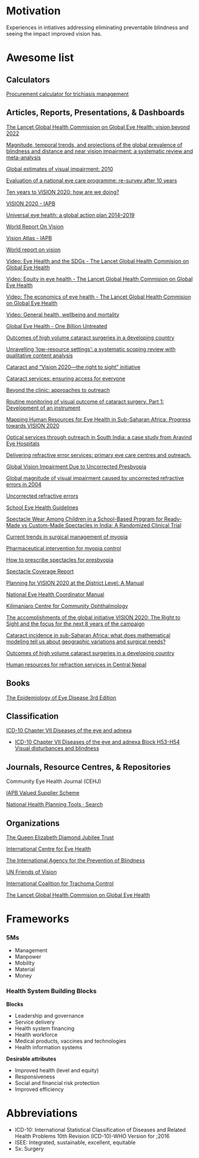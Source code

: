 # Motivation
Experiences in intiatives addressing eliminating preventable blindness and seeing the impact improved vision has.

# Awesome list
## Calculators
[Procurement calculator for trichiasis management](https://www.trachomacoalition.org/resources/procurement-calculator-trichiasis-management)

## Articles, Reports, Presentations, & Dashboards
[The Lancet Global Health Commission on Global Eye Health: vision beyond 2022](https://www.thelancet.com/journals/langlo/article/PIIS2214-109X(20)30488-5/fulltext)

[Magnitude, temporal trends, and projections of the global prevalence of blindness and distance and near vision impairment: a systematic review and meta-analysis](https://www.thelancet.com/journals/langlo/article/PIIS2214-109X(17)30293-0/fulltext)

[Global estimates of visual impairment: 2010](https://pubmed.ncbi.nlm.nih.gov/22133988/)

[Evaluation of a national eye care programme: re-survey after 10 years](https://bjo.bmj.com/content/84/9/948)

[Ten years to VISION 2020: how are we doing?](https://www.ncbi.nlm.nih.gov/pmc/articles/PMC3033617/)

[VISION 2020 - IAPB](https://www.iapb.org/about/history/vision-2020/)

[Universal eye health: a global action plan 2014–2019](https://www.who.int/publications/i/item/universal-eye-health-a-global-action-plan-2014-2019)

[World Report On Vision](https://www.iapb.org/advocate/eye-health-and-universal-health-coverage/world-report-on-vision/)

[Vision Atlas - IAPB](https://www.iapb.org/learn/vision-atlas/)

[World report on vision](https://www.who.int/publications/i/item/9789241516570)

[Video: Eye Health and the SDGs - The Lancet Global Health Commision on Global Eye Health](https://globaleyehealthcommission.org/commentary/video-eye-health-and-the-sdgs)

[Video: Equity in eye health - The Lancet Global Health Commision on Global Eye Health](https://globaleyehealthcommission.org/commentary/video-equality-in-eye-health/)

[Video: The economics of eye health - The Lancet Global Health Commision on Global Eye Health](https://globaleyehealthcommission.org/commentary/video-the-economics-of-eye-health/)

[Video: General health, wellbeing and mortality](https://globaleyehealthcommission.org/commentary/video-general-health-wellbeing-and-mortality/)

[Global Eye Health - One Billion Untreated](https://www.youtube.com/watch?v=5jgRMTyCG_M)

[Outcomes of high volume cataract surgeries in a developing country](https://www.ncbi.nlm.nih.gov/pmc/articles/PMC1772816/)

[Unravelling ‘low-resource settings’: a systematic scoping review with qualitative content analysis](https://gh.bmj.com/content/6/6/e005190)

[Cataract and “Vision 2020—the right to sight” initiative](https://bjo.bmj.com/content/85/6/635)

[Cataract services: ensuring access for everyone](https://www.ncbi.nlm.nih.gov/pmc/articles/PMC4069773/)

[Beyond the clinic: approaches to outreach](https://www.ncbi.nlm.nih.gov/pmc/articles/PMC1705639/)

[Routine monitoring of visual outcome of cataract surgery. Part 1: Development of an instrument](https://bjo.bmj.com/content/89/1/45)

[Mapping Human Resources for Eye Health in Sub-Saharan Africa: Progress towards VISION 2020](https://www.iapb.org/learn/resources/mapping-human-resources-for-eye-health-in-sub-saharan-africa-progress-towards-vision-2020/)

[Optical services through outreach in South India: a case study from Aravind Eye Hospitals](https://www.ncbi.nlm.nih.gov/pmc/articles/PMC1705643/)

[Delivering refractive error services: primary eye care centres and outreach.](https://www.cehjournal.org/wp-content/uploads/download/ceh_20_63_042.pdf)

[Global Vision Impairment Due to Uncorrected Presbyopia](https://jamanetwork.com/journals/jamaophthalmology/fullarticle/420914)

[Global magnitude of visual impairment caused by uncorrected refractive errors in 2004](https://www.who.int/bulletin/volumes/86/1/07-041210.pdf)

[Uncorrected refractive errors](https://journals.lww.com/ijo/Fulltext/2012/60050/Uncorrected_refractive_errors.18.aspx)

[School Eye Health Guidelines](https://www.iapb.org/learn/resources/school-eye-health-guidelines/)

[Spectacle Wear Among Children in a School-Based Program for Ready-Made vs Custom-Made Spectacles in India: A Randomized Clinical Trial](https://jamanetwork.com/journals/jamaophthalmology/fullarticle/2618257)

[Current trends in surgical management of myopia](https://www.ncbi.nlm.nih.gov/pmc/articles/PMC6688407)

[Pharmaceutical intervention for myopia control](https://www.ncbi.nlm.nih.gov/pmc/articles/PMC3023964/)

[How to prescribe spectacles for presbyopia](https://www.ncbi.nlm.nih.gov/pmc/articles/PMC1705655/)

[Spectacle Coverage Report](https://www.iapb.org/learn/resources/spectacle-coverage-report/)

[Planning for VISION 2020 at the District Level: A Manual](https://www.iapb.org/learn/resources/planning-for-vision-2020-at-the-district-level-a-manual/)

[National Eye Health Coordinator Manual](https://www.iapb.org/learn/resources/national-eye-health-coordinator-manual/)

[Kilimanjaro Centre for Community Ophthalmology](https://www.kcco.net/resources/manuals-reports/)

[The accomplishments of the global initiative VISION 2020: The Right to Sight and the focus for the next 8 years of the campaign](https://www.ncbi.nlm.nih.gov/pmc/articles/PMC3491262/?report=classic)

[Cataract incidence in sub-Saharan Africa: what does mathematical modeling tell us about geographic variations and surgical needs?](https://pubmed.ncbi.nlm.nih.gov/24070099/)

[Outcomes of high volume cataract surgeries in a developing country](https://www.ncbi.nlm.nih.gov/pmc/articles/PMC1772816/)

[Human resources for refraction services in Central Nepal](https://www.tandfonline.com/doi/abs/10.1111/cxo.12286)

## Books
[The Epidemiology of Eye Disease 3rd Edition](https://www.worldscientific.com/worldscibooks/10.1142/p742)

## Classification
[ICD-10 Chapter VII Diseases of the eye and adnexa](https://icd.who.int/browse10/2016/en#/VII)
- [ICD-10 Chapter VII Diseases of the eye and adnexa Block H53-H54 Visual disturbances and blindness](https://icd.who.int/browse10/2016/en#/H53-H54)

## Journals, Resource Centres, & Repositories
Community Eye Health Journal (CEHJ)

[IAPB Valued Supplier Scheme](https://valuedsupplier.iapb.org/)

[National Health Planning Tools · Search](https://extranet.who.int/nhptool/Default.aspx)

## Organizations
[The Queen Elizabeth Diamond Jubilee Trust](https://www.jubileetribute.org/)

[International Centre for Eye Health](https://iceh.lshtm.ac.uk/)

[The International Agency for the Prevention of Blindness](https://www.iapb.org/)

[UN Friends of Vision](https://www.iapb.org/advocate/eye-health-and-sdgs/un-friends-of-vision)

[International Coalition for Trachoma Control](https://www.trachomacoalition.org/)

[The Lancet Global Health Commision on Global Eye Health](https://globaleyehealthcommission.org/)


# Frameworks
### **5Ms**
- Management
- Manpower
- Mobility
- Material
- Money

### Health System Building Blocks
**Blocks**
- Leadership and governance
- Service delivery
- Health system financing
- Health workforce
- Medical products, vaccines and technologies
- Health information systems

**Desirable attributes**
- Improved health (level and equity)
- Responsiveness
- Social and financial risk protection
- Improved efficiency

# Abbreviations
- ICD-10: International Statistical Classification of Diseases and Related Health Problems 10th Revision (ICD-10)-WHO Version for ;2016
- ISEE: Integrated, sustainable, excellent, equitable 
- Sx: Surgery